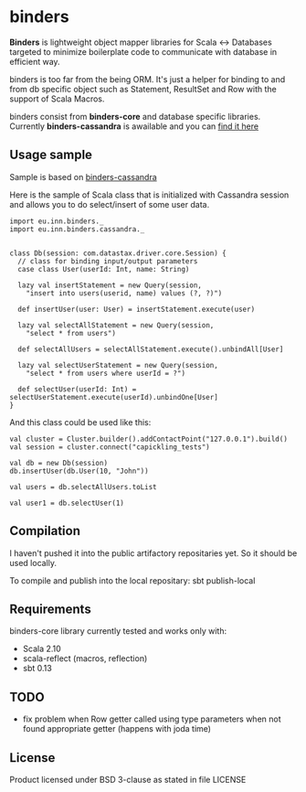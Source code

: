 # binders

**Binders** is lightweight object mapper libraries for Scala <-> Databases targeted to minimize boilerplate code to communicate with database in efficient way.

binders is too far from the being ORM. It's just a helper for binding to and from db specific object such as Statement, ResultSet and Row with the support of Scala Macros.

binders consist from **binders-core** and database specific libraries. Currently **binders-cassandra** is awailable and you can [find it here](https://github.com/InnovaCo/binders-cassandra)

## Usage sample

Sample is based on [binders-cassandra](https://github.com/InnovaCo/binders-cassandra)

Here is the sample of Scala class that is initialized with Cassandra session and allows you to do select/insert of some user data.

	import eu.inn.binders._
	import eu.inn.binders.cassandra._
	
	
	class Db(session: com.datastax.driver.core.Session) {
	  // class for binding input/output parameters
	  case class User(userId: Int, name: String)
	
	  lazy val insertStatement = new Query(session,
	    "insert into users(userid, name) values (?, ?)")
	
	  def insertUser(user: User) = insertStatement.execute(user)
	
	  lazy val selectAllStatement = new Query(session,
	    "select * from users")
	
	  def selectAllUsers = selectAllStatement.execute().unbindAll[User]
	
	  lazy val selectUserStatement = new Query(session,
	    "select * from users where userId = ?")
	
	  def selectUser(userId: Int) = selectUserStatement.execute(userId).unbindOne[User]
	}
 
And this class could be used like this:

	val cluster = Cluster.builder().addContactPoint("127.0.0.1").build()
    val session = cluster.connect("capickling_tests")

    val db = new Db(session)
    db.insertUser(db.User(10, "John"))

    val users = db.selectAllUsers.toList
    
    val user1 = db.selectUser(1)
    
## Compilation    

I haven't pushed it into the public artifactory repositaries yet. So it should be used locally. 

To compile and publish into the local repositary:
sbt publish-local
    
## Requirements

binders-core library currently tested and works only with:

* Scala 2.10
* scala-reflect (macros, reflection)
* sbt 0.13

## TODO

* fix problem when Row getter called using type parameters when not found appropriate getter (happens with joda time)

## License

Product licensed under BSD 3-clause as stated in file LICENSE